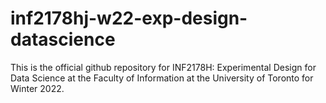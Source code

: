 # inf2178hj-w22-exp-design-datascience

This is the official github repository for INF2178H: Experimental Design for Data Science at the Faculty of Information at the University of Toronto for Winter 2022.

